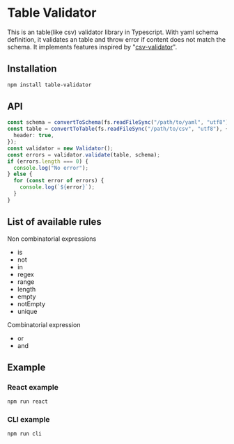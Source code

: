 # Table Validator

This is an table(like csv) validator library in Typescript.
With yaml schema definition, it validates an table and throw error if content does not match the schema.
It implements features inspired by "[csv-validator](https://github.com/digital-preservation/csv-validator)".

## Installation

```bash
npm install table-validator
```

## API

```typescript
const schema = convertToSchema(fs.readFileSync("/path/to/yaml", "utf8"));
const table = convertToTable(fs.readFileSync("/path/to/csv", "utf8"), {
  header: true,
});
const validator = new Validator();
const errors = validator.validate(table, schema);
if (errors.length === 0) {
  console.log("No error");
} else {
  for (const error of errors) {
    console.log(`${error}`);
  }
}
```

## List of available rules

Non combinatorial expressions

- is
- not
- in
- regex
- range
- length
- empty
- notEmpty
- unique

Combinatorial expression

- or
- and

## Example

### React example

```bash
npm run react
```

### CLI example

```bash
npm run cli
```
